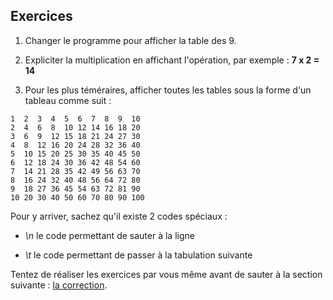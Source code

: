 ## Exercices

1. Changer le programme pour afficher la table des 9.

2. Expliciter la multiplication en affichant l'opération, par exemple : **7 x 2 = 14**

3. Pour les plus téméraires, afficher toutes les tables sous la forme d'un tableau comme suit :

```
1  2  3  4  5  6  7  8  9  10
2  4  6  8  10 12 14 16 18 20
3  6  9  12 15 18 21 24 27 30
4  8  12 16 20 24 28 32 36 40
5  10 15 20 25 30 35 40 45 50
6  12 18 24 30 36 42 48 54 60
7  14 21 28 35 42 49 56 63 70
8  16 24 32 40 48 56 64 72 80
9  18 27 36 45 54 63 72 81 90
10 20 30 40 50 60 70 80 90 100
```

Pour y arriver, sachez qu'il existe 2 codes spéciaux : 

* _\n_ le code permettant de sauter à la ligne

* _\t_ le code permettant de passer à la tabulation suivante

Tentez de réaliser les exercices par vous même avant de sauter à la section suivante : [la correction](./01_40_Corriges.md).
